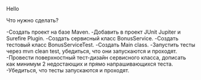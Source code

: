 Hello

Что нужно сделать?

-Создать проект на базе Maven.
-Добавить в проект JUnit Jupiter и Surefire Plugin.
-Создать сервисный класс BonusService.
-Создать тестовый класс BonusServiceTest.
-Создать Main class.
-Запустить тесты через mvn clean test, убедиться, что они запускаются и проходят.
-Провести поверхностный тест-дизайн сервисного класса, дописать как минимум 2 недостающих и прямо напрашивающихся теста.
-Убедиться, что тесты запускаются и проходят.
